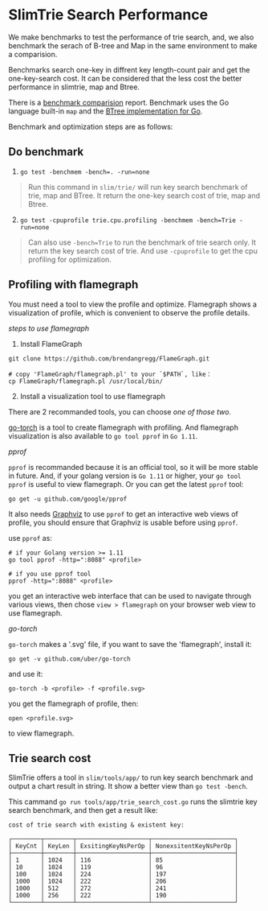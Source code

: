 # SlimTrie Search Performance

We make benchmarks to test the performance of trie search, and, we also benchmark the serach of
B-tree and Map in the same environment to make a comparision.

Benchmarks search one-key in diffrent key length-count pair and get the one-key-search cost.
It can be considered that the less cost the better performance in slimtrie, map and Btree.

There is a [benchmark comparision](benchmark_result.md) report.
Benchmark uses the Go language built-in `map` and the [BTree implementation for Go](https://github.com/google/btree).

Benchmark and optimization steps are as follows:


## Do benchmark

1. `go test -benchmem -bench=. -run=none`

> Run this command in `slim/trie/` will run key search benchmark of trie, map and BTree.
> It return the one-key search cost of trie, map and Btree.

2. `go test -cpuprofile trie.cpu.profiling -benchmem -bench=Trie -run=none`

> Can also use `-bench=Trie` to run the benchmark of trie search only.
> It return the key search cost of trie.
> And use `-cpuprofile` to get the cpu profiling for optimization.


## Profiling with flamegraph

You must need a tool to view the profile and optimize.
Flamegraph shows a visualization of profile, which is convenient to observe the profile details.

*steps to use flamegraph*

1. Install FlameGraph

```
git clone https://github.com/brendangregg/FlameGraph.git

# copy 'FlameGraph/flamegraph.pl' to your `$PATH`, like：
cp FlameGraph/flamegraph.pl /usr/local/bin/
```

2. Install a visualization tool to use flamegraph

There are 2 recommanded tools, you can choose *one of those two*.

[go-torch](https://github.com/uber/go-torch) is a tool to create flamegraph with profiling.
And flamegraph visualization is also available to `go tool pprof` in `Go 1.11`.

*pprof*

`pprof` is recommanded because it is an official tool, so it will be more stable in future.
And, if your golang version is `Go 1.11` or higher, your `go tool pprof` is useful to view flamegraph.
Or you can get the latest `pprof` tool:
```
go get -u github.com/google/pprof
```

It also needs [Graphviz](https://www.graphviz.org) to use `pprof` to get an interactive web views of profile,
you should ensure that Graphviz is usable before using `pprof`.

use `pprof` as:

```
# if your Golang version >= 1.11
go tool pprof -http=":8088" <profile>

# if you use pprof tool
pprof -http=":8088" <profile>
```
you get an interactive web interface that can be used to navigate through various views,
then chose `view > flamegraph` on your browser web view to use flamegraph.

*go-torch*

`go-torch` makes a '.svg' file, if you want to save the 'flamegraph', install it:

```
go get -v github.com/uber/go-torch
```

and use it:

```
go-torch -b <profile> -f <profile.svg>
```
you get the flamegraph of profile, then:
```
open <profile.svg>
```
to view flamegraph.


## Trie search cost

SlimTrie offers a tool in `slim/tools/app/` to run key search benchmark and output a chart result in
string. It show a better view than `go test -bench`.

This cammand `go run tools/app/trie_search_cost.go` runs the slimtrie key search benchmark, and then
get a result like:

```
cost of trie search with existing & existent key:

┌────────┬────────┬────────────────────┬───────────────────────┐
│ KeyCnt │ KeyLen │ ExsitingKeyNsPerOp │ NonexsitentKeyNsPerOp │
├────────┼────────┼────────────────────┼───────────────────────┤
│ 1      │ 1024   │ 116                │ 85                    │
│ 10     │ 1024   │ 119                │ 96                    │
│ 100    │ 1024   │ 224                │ 197                   │
│ 1000   │ 1024   │ 222                │ 206                   │
│ 1000   │ 512    │ 272                │ 241                   │
│ 1000   │ 256    │ 222                │ 190                   │
└────────┴────────┴────────────────────┴───────────────────────┘
```
